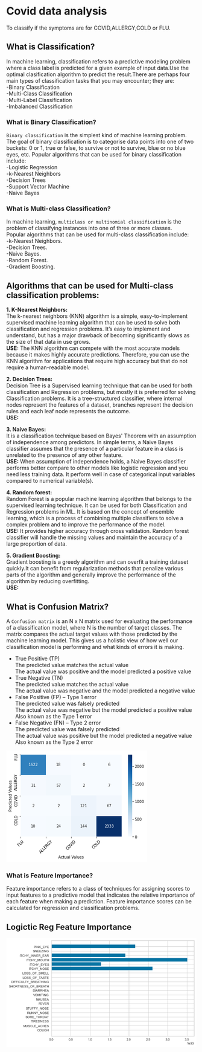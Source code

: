 # Covid data analysis  
To classify if the symptoms are for COVID,ALLERGY,COLD or FLU.  

## What is Classification?  
In machine learning, classification refers to a predictive modeling problem where a class label is predicted for a given example of input data.Use the optimal clasification algorithm to predict the result.There are perhaps four main types of classification tasks that you may encounter; they are:  
-Binary Classification  
-Multi-Class Classification  
-Multi-Label Classification  
-Imbalanced Classification  

### What is Binary Classification?  
`Binary classification` is the simplest kind of machine learning problem. 
The goal of binary classification is to categorise data points into one of two buckets: 0 or 1, true or false, to survive or not to survive, blue or no blue eyes, etc.
Popular algorithms that can be used for binary classification include:  
-Logistic Regression  
-k-Nearest Neighbors  
-Decision Trees  
-Support Vector Machine  
-Naive Bayes  
### What is Multi-class Classification?    
In machine learning, `multiclass or multinomial classification` is the problem of classifying instances into one of three or more classes.  
Popular algorithms that can be used for multi-class classification include:  
-k-Nearest Neighbors.  
-Decision Trees.  
-Naive Bayes.  
-Random Forest.  
-Gradient Boosting.  

## Algorithms that can be used for Multi-class classification problems:
**1. K-Nearest Neighbors:**    
The k-nearest neighbors (KNN) algorithm is a simple, easy-to-implement supervised machine learning algorithm that can be used to solve both classification and regression problems. 
It’s easy to implement and understand, but has a major drawback of becoming significantly slows as the size of that data in use grows.  
**USE:** The KNN algorithm can compete with the most accurate models because it makes highly accurate predictions.
Therefore, you can use the KNN algorithm for applications that require high accuracy but that do not require a human-readable model.

**2. Decision Trees:**  
Decision Tree is a Supervised learning technique that can be used for both classification and Regression problems, but mostly it is preferred for solving Classification problems. 
It is a tree-structured classifier, where internal nodes represent the features of a dataset, branches represent the decision rules and each leaf node represents the outcome.  
**USE:**

**3. Naive Bayes:**  
It is a classification technique based on Bayes' Theorem with an assumption of independence among predictors. 
In simple terms, a Naive Bayes classifier assumes that the presence of a particular feature in a class is unrelated to the presence of any other feature.  
**USE:** When assumption of independence holds, a Naive Bayes classifier performs better compare to other models like logistic regression and you need less training data.
It perform well in case of categorical input variables compared to numerical variable(s).

**4. Random forest:**  
Random Forest is a popular machine learning algorithm that belongs to the supervised learning technique. It can be used for both Classification and Regression problems in ML. 
It is based on the concept of ensemble learning, which is a process of combining multiple classifiers to solve a complex problem and to improve the performance of the model.  
**USE:** It provides higher accuracy through cross validation. Random forest classifier will handle the missing values and maintain the accuracy of a large proportion of data.

**5. Gradient Boosting:**  
Gradient boosting is a greedy algorithm and can overfit a training dataset quickly.It can benefit from regularization methods that penalize various parts of the algorithm and generally improve the performance of the algorithm by reducing overfitting.  
**USE:**

## What is Confusion Matrix?  
A `Confusion matrix` is an N x N matrix used for evaluating the performance of a classification model, where N is the number of target classes. The matrix compares the actual target values with those predicted by the machine learning model. This gives us a holistic view of how well our classification model is performing and what kinds of errors it is making.  
* True Positive (TP)  
The predicted value matches the actual value  
The actual value was positive and the model predicted a positive value  
* True Negative (TN)  
The predicted value matches the actual value  
The actual value was negative and the model predicted a negative value  
* False Positive (FP) – Type 1 error  
The predicted value was falsely predicted  
The actual value was negative but the model predicted a positive value  
Also known as the Type 1 error  
* False Negative (FN) – Type 2 error  
The predicted value was falsely predicted  
The actual value was positive but the model predicted a negative value  
Also known as the Type 2 error  

<img src="cm.png" >

### What is Feature Importance?
Feature importance refers to a class of techniques for assigning scores to input features to a predictive model that indicates the relative importance of each feature when making a prediction. Feature importance scores can be calculated for regression and classification problems.  

## Logictic Reg Feature Importance

<img src="fi.png">
